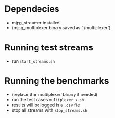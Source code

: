 # Dependecies

- mjpg_streamer installed
- (mjpg_multiplexer binary saved as './multiplexer')

# Running test streams

- run `start_streams.sh`

# Running the benchmarks
- (replace the 'multiplexer' binary if needed)
- run the test cases `multiplexer_x.sh`
- results will be logged in a `.csv` file
- stop all streams with `stop_streams.sh`
